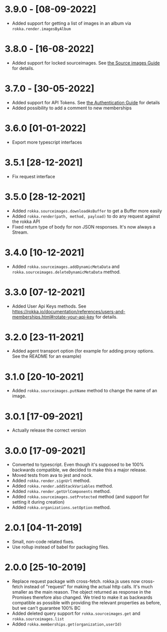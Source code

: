# 3.9.0 - [08-09-2022]

- Added support for getting a list of images in an album via `rokka.render.imagesByAlbum`

# 3.8.0 - [16-08-2022]
- Added support for locked sourceimages.
  See [the Source images Guide](https://rokka.io/documentation/references/source-images.html#lock-a-source-image-to-prevent-deletion) for details.

# 3.7.0 - [30-05-2022]

- Added support for API Tokens.
  See [the Authentication Guide](https://rokka.io/documentation/guides/authentication.html#using-rokka-with-a-jwt-token) for details
- Added possibility to add a comment to new memberships

# 3.6.0 [01-01-2022]

- Export more typescript interfaces 

# 3.5.1 [28-12-2021]

- Fix request interface

# 3.5.0 [28-12-2021]

- Added `rokka.sourceimages.downloadAsBuffer` to get a Buffer more easily
- Added `rokka.render(path, method, payload)` to do any request against the rokka API
- Fixed return type of body for non JSON responses. It's now always a Stream.

# 3.4.0 [10-12-2021]

- Added `rokka.sourceimages.addDynamicMetaData` and `rokka.sourceimages.deleteDynamicMetaData`  method.

# 3.3.0 [07-12-2021]

- Added User Api Keys methods. 
  See https://rokka.io/documentation/references/users-and-memberships.html#rotate-your-api-key for details.

# 3.2.0 [23-11-2021]

- Added agent transport option (for example for adding proxy options. See the README for an example)

# 3.1.0 [20-10-2021]

- Added `rokka.sourceimages.putName` method to change the name of an image.

# 3.0.1 [17-09-2021]

- Actually release the correct version

# 3.0.0 [17-09-2021]

- Converted to typescript. Even though it's supposed to be 100% backwards compatible, we decided to make this a major release.
- Moved tests from ava to jest and nock.
- Added `rokka.render.signUrl` method.
- Added `rokka.render.addStackVariables` method.
- Added `rokka.render.getUrlComponents` method.
- Added `rokka.sourceimages.setProtected` method (and support for setting it during creation)
- Added `rokka.organizations.setOption` method.

# 2.0.1 [04-11-2019]

- Small, non-code related fixes.
- Use rollup instead of babel for packaging files.

# 2.0.0 [25-10-2019]

- Replace request package with cross-fetch.
  rokka.js uses now cross-fetch instead of "request" for making the actual http calls. It's much smaller as the main reason.
  The object returned as response in the Promises therefore also changed. We tried to make it as backwards compatible as possible with providing the relevant properties as before, but we can't guarantee 100% BC
- Added deleted query support for `rokka.sourceimages.get` and `rokka.sourceimages.list`
- Added `rokka.memberships.get(organization,userId)`  
 